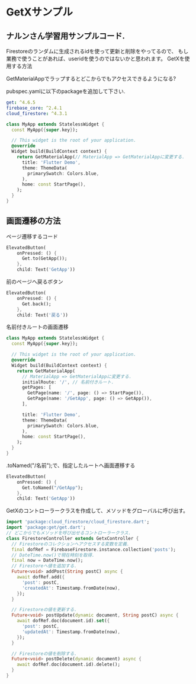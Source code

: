 # GetXサンプル
## ナルンさん学習用サンプルコード.
Firestoreのランダムに生成されるidを使って更新と削除をやってるので、
もし業務で使うことがあれば、useridを使うのではないかと思われます。
GetXを使用する方法

GetMaterialAppでラップするとどこからでもアクセスできるようになる?

pubspec.yamlに以下のpackageを追加して下さい.

```yaml
get: ^4.6.5
firebase_core: ^2.4.1
cloud_firestore: ^4.3.1
```

```dart
class MyApp extends StatelessWidget {
  const MyApp({super.key});

  // This widget is the root of your application.
  @override
  Widget build(BuildContext context) {
    return GetMaterialApp(// MaterialApp => GetMaterialAppに変更する.
      title: 'Flutter Demo',
      theme: ThemeData(
        primarySwatch: Colors.blue,
      ),
      home: const StartPage(),
    );
  }
}
```

## 画面遷移の方法

ページ遷移するコード

```dart
ElevatedButton(
    onPressed: () {
      Get.to(GetApp());
    },
    child: Text('GetApp'))
```

前のページへ戻るボタン

```dart
ElevatedButton(
    onPressed: () {
      Get.back();
    },
    child: Text('戻る'))
```

名前付きルートの画面遷移

```dart
class MyApp extends StatelessWidget {
  const MyApp({super.key});

  // This widget is the root of your application.
  @override
  Widget build(BuildContext context) {
    return GetMaterialApp(
      // MaterialApp => GetMaterialAppに変更する.
      initialRoute: '/', // 名前付きルート.
      getPages: [
        GetPage(name: '/', page: () => StartPage()),
        GetPage(name: '/GetApp', page: () => GetApp()),
      ],

      title: 'Flutter Demo',
      theme: ThemeData(
        primarySwatch: Colors.blue,
      ),
      home: const StartPage(),
    );
  }
}
```

.toNamed("/名前");で、指定したルートへ画面遷移する

```dart
ElevatedButton(
    onPressed: () {
      Get.toNamed("/GetApp");
    },
    child: Text('GetApp'))
```

GetXのコントローラークラスを作成して、メソッドをグローバルに呼び出す。

```dart
import 'package:cloud_firestore/cloud_firestore.dart';
import 'package:get/get.dart';
// どこからでもメソッドを呼び出せるコントローラークラス.
class FirestoreController extends GetxController {
  // Firestoreのコレクションへアクセスする変数を定義.
  final dofRef = FirebaseFirestore.instance.collection('posts');
  // DateTime.now()で現在時刻を取得.
  final now = DateTime.now();
  // Firestoreへ値を追加する.
  Future<void> addPost(String postC) async {
    await dofRef.add({
      'post': postC,
      'createdAt': Timestamp.fromDate(now),
    });
  }

  // Firestoreの値を更新する.
  Future<void> postUpdate(dynamic document, String postC) async {
    await dofRef.doc(document.id).set({
      'post': postC,
      'updatedAt': Timestamp.fromDate(now),
    });
  }

  // Firestoreの値を削除する.
  Future<void> postDelete(dynamic document) async {
    await dofRef.doc(document.id).delete();
  }
}
```